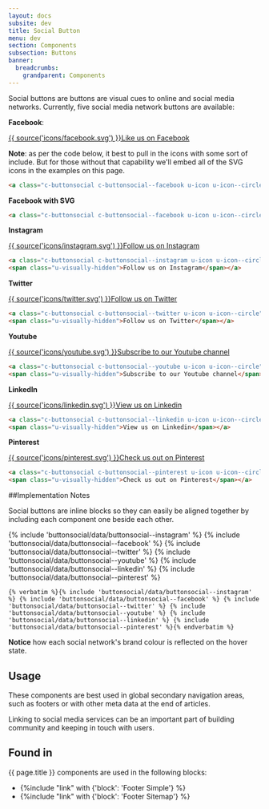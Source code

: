 ```yaml
---
layout: docs
subsite: dev
title: Social Button
menu: dev
section: Components
subsection: Buttons
banner:
  breadcrumbs:
    grandparent: Components
---
```


Social buttons are buttons are visual cues to online and social media networks. Currently, five social media network buttons are available:

**Facebook**:

<a class="c-buttonsocial c-buttonsocial--facebook u-icon u-icon--circle" href="https://www.facebook.com/carletonuniversity">{{ source('icons/facebook.svg') }}<span class="u-visually-hidden">Like us on Facebook</span></a>

**Note**: as per the code below, it best to pull in the icons with some sort of include. But for those without that capability we'll embed all of the SVG icons in the examples on this page.
```html
<a class="c-buttonsocial c-buttonsocial--facebook u-icon u-icon--circle" href="https://www.facebook.com/carletonuniversity">{% verbatim %}{{ source('icons/facebook.svg') }}{% endverbatim %}<span class="u-visually-hidden">Like us on Facebook</span></a>
```

**Facebook with SVG**

```html
<a class="c-buttonsocial c-buttonsocial--facebook u-icon u-icon--circle" href="https://www.facebook.com/carletonuniversity"><svg viewBox="0 0 24 24" xmlns="http://www.w3.org/2000/svg"><path d="M17.8 4.8h-2.4s-1.2.216-1.2 1.2v2.4h3.6l-1.2 4.8h-2.4V24H9.4V13.2H7V8.4h2.4V4.8S8.5 0 13.156 0H17.8v4.8z"></path></svg><span class="u-visually-hidden">Like us on Facebook</span></a>
```

**Instagram**

<a class="c-buttonsocial c-buttonsocial--instagram u-icon u-icon--circle" href="https://www.instagram.com/carleton_u">{{ source('icons/instagram.svg') }}<span class="u-visually-hidden">Follow us on Instagram</span></a></li>

```html
<a class="c-buttonsocial c-buttonsocial--instagram u-icon u-icon--circle" href="https://www.instagram.com/carleton_u"><svg viewBox="0 0 24 24" xmlns="http://www.w3.org/2000/svg"><path d="M22.29 5.343a.922.922 0 0 1-.922.92h-2.762a.921.921 0 0 1-.921-.92V2.579a.92.92 0 0 1 .92-.92h2.763c.51 0 .922.412.922.92v2.764zm-.184 15.735c0 .568-.458 1.028-1.024 1.028h-18.4c-.566 0-1.024-.46-1.024-1.028V9.764h2.315a8.27 8.27 0 0 0-.269 2.057c0 4.545 3.662 8.229 8.178 8.229 4.517 0 8.178-3.684 8.178-8.229 0-.71-.1-1.399-.268-2.057h2.314v11.314zM12.066 5.527a6.539 6.539 0 1 1 0 13.079 6.54 6.54 0 0 1 0-13.08zM21.186 0H2.763A2.763 2.763 0 0 0 0 2.763v18.421a2.763 2.763 0 0 0 2.763 2.764h18.422a2.763 2.763 0 0 0 2.763-2.764V2.764A2.762 2.762 0 0 0 21.185 0z"></path></svg>
<span class="u-visually-hidden">Follow us on Instagram</span></a>
```

**Twitter**

<a class="c-buttonsocial c-buttonsocial--twitter u-icon u-icon--circle" href="https://twitter.com/@Carleton_U">{{ source('icons/twitter.svg') }}<span class="u-visually-hidden">Follow us on Twitter</span></a>

```html
<a class="c-buttonsocial c-buttonsocial--twitter u-icon u-icon--circle" href="https://twitter.com/@Carleton_U"><svg viewBox="0 0 24 24" xmlns="http://www.w3.org/2000/svg"><path d="M2.66 14.347a4.64 4.64 0 0 0 2.21-.093c-2.237-.49-3.917-2.646-3.917-5.24v-.066a4.586 4.586 0 0 0 2.209.662C1.852 8.657.992 7.017.992 5.165c0-.979.239-1.892.662-2.686C4.061 5.707 7.66 7.837 11.722 8.063a6.042 6.042 0 0 1-.12-1.218c0-2.95 2.184-5.345 4.883-5.345 1.402 0 2.672.648 3.559 1.693a9.23 9.23 0 0 0 3.109-1.296c-.37 1.244-1.138 2.289-2.144 2.95A9.06 9.06 0 0 0 23.814 4a10.308 10.308 0 0 1-2.447 2.779l.013.688c0 7.065-4.908 15.201-13.892 15.201-2.765 0-5.332-.886-7.488-2.394.37.04.767.066 1.164.066 2.289 0 4.393-.847 6.06-2.29-2.13-.039-3.943-1.587-4.565-3.703z"></path></svg>
<span class="u-visually-hidden">Follow us on Twitter</span></a>
```

**Youtube**

<a class="c-buttonsocial c-buttonsocial--youtube u-icon u-icon--circle" href="https://www.youtube.com/user/carletonuvideos">{{ source('icons/youtube.svg') }}<span class="u-visually-hidden">Subscribe to our Youtube channel</span></a>

```html
<a class="c-buttonsocial c-buttonsocial--youtube u-icon u-icon--circle" href="https://www.youtube.com/user/carletonuvideos"><svg height="24" width="24" viewBox="0 0 24 24" xmlns="http://www.w3.org/2000/svg"><g fill="none"><path d="M23.498 6.64a3.016 3.016 0 0 0-2.121-2.135C19.505 4 12 4 12 4s-7.505 0-9.377.505A3.016 3.016 0 0 0 .502 6.64C0 8.524 0 12.454 0 12.454s0 3.93.502 5.815a3.016 3.016 0 0 0 2.121 2.135c1.872.505 9.377.505 9.377.505s7.505 0 9.377-.505a3.016 3.016 0 0 0 2.121-2.135C24 16.385 24 12.454 24 12.454s0-3.93-.502-5.814" fill="#222"></path><path d="M9.546 16.023l6.272-3.568-6.272-3.569z" fill="#fffffe"></path></g></svg>
<span class="u-visually-hidden">Subscribe to our Youtube channel</span></a>
```

**LinkedIn**

<a class="c-buttonsocial c-buttonsocial--linkedin u-icon u-icon--circle" href="https://www.linkedin.com/school/carleton-university">{{ source('icons/linkedin.svg') }}<span class="u-visually-hidden">View us on Linkedin</span></a>

```html
<a class="c-buttonsocial c-buttonsocial--linkedin u-icon u-icon--circle" href="https://www.linkedin.com/school/carleton-university"><svg viewBox="0 0 24 24" xmlns="http://www.w3.org/2000/svg"><path d="M5.407 23.512H.302V8.154h5.105v15.358zM8.23 8.154h5.105v2.176c.678-1.046 1.89-2.537 4.6-2.537 3.36 0 5.878 2.196 5.878 6.913v8.807H18.71v-8.218c0-2.064-.739-3.472-2.586-3.472-1.41 0-2.25.95-2.62 1.867-.134.328-.167.786-.167 1.245v8.577H8.232s.067-13.917 0-15.358zM2.888.75c1.746 0 2.82 1.147 2.854 2.653 0 1.474-1.108 2.655-2.887 2.655H2.82C1.108 6.058 0 4.878 0 3.403 0 1.897 1.141.75 2.888.75z"></path></svg>
<span class="u-visually-hidden">View us on Linkedin</span></a>
```

**Pinterest**

<a class="c-buttonsocial c-buttonsocial--pinterest u-icon u-icon--circle" href="https://www.pinterest.ca/carletonu">{{ source('icons/pinterest.svg') }}<span class="u-visually-hidden">Check us out on Pinterest</span></a>

```html
<a class="c-buttonsocial c-buttonsocial--pinterest u-icon u-icon--circle" href="https://www.pinterest.ca/carletonu"><svg viewBox="0 0 24 24" xmlns="http://www.w3.org/2000/svg"><path d="M11.085.08C7.123.523 3.173 3.724 3.01 8.296c-.103 2.793.692 4.888 3.352 5.477 1.154-2.034-.372-2.482-.61-3.956-.976-6.03 6.968-10.145 11.126-5.933 2.877 2.916.983 11.885-3.657 10.954-4.445-.892 2.176-8.032-1.372-9.433C8.964 4.265 7.433 8.89 8.8 11.186c-.802 3.951-2.529 7.673-1.83 12.628 2.267-1.642 3.032-4.785 3.658-8.063 1.14.69 1.749 1.408 3.201 1.521 5.358.414 8.351-5.339 7.62-10.65C20.8 1.916 16.098-.48 11.086.08"></path></svg>
<span class="u-visually-hidden">Check us out on Pinterest</span></a>
```

##Implementation Notes

Social buttons are inline blocks so they can easily be aligned together by including each component one beside each other.

{% include 'buttonsocial/data/buttonsocial--instagram' %} {% include 'buttonsocial/data/buttonsocial--facebook' %} {% include 'buttonsocial/data/buttonsocial--twitter' %} {% include 'buttonsocial/data/buttonsocial--youtube' %} {% include 'buttonsocial/data/buttonsocial--linkedin' %} {% include 'buttonsocial/data/buttonsocial--pinterest' %}

```twig
{% verbatim %}{% include 'buttonsocial/data/buttonsocial--instagram' %} {% include 'buttonsocial/data/buttonsocial--facebook' %} {% include 'buttonsocial/data/buttonsocial--twitter' %} {% include 'buttonsocial/data/buttonsocial--youtube' %} {% include 'buttonsocial/data/buttonsocial--linkedin' %} {% include 'buttonsocial/data/buttonsocial--pinterest' %}{% endverbatim %}
```

**Notice** how each social network's brand colour is reflected on the hover state.

## Usage 

These components are best used in global secondary navigation areas, such as footers or with other meta data at the end of articles.

Linking to social media services can be an important part of building community and keeping in touch with users.

## Found in

{{ page.title }} components are used in the following blocks:

- {%include "link" with {'block': 'Footer Simple'} %}
- {%include "link" with {'block': 'Footer Sitemap'} %}
